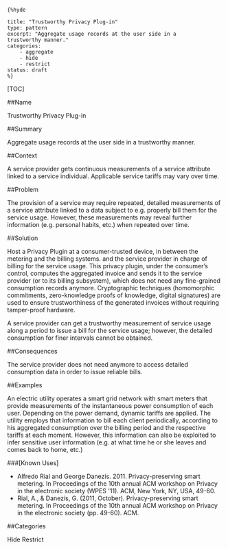     {%hyde

    title: "Trustworthy Privacy Plug-in"
    type: pattern
    excerpt: "Aggregate usage records at the user side in a
    trustworthy manner."
    categories: 
        - aggregate
        - hide
        - restrict
    status: draft
    %}

[TOC]

##Name
<!--Primary name the pattern is known by.-->

Trustworthy Privacy Plug-in

<!--###[Also Known As]-->
<!-- All other names the pattern is known by.-->



##Summary
<!-- One short paragraph summarising the pattern.-->

Aggregate usage records at the user side in a trustworthy manner.

##Context
<!-- The situations in which the pattern may apply.-->

A service provider gets continuous measurements of a service attribute linked to a service individual. Applicable service tariffs may vary over time.

##Problem
<!-- The problem a pattern addresses, including a list of forces describing why a problem might be difficult to solve.-->

The provision of a service may require repeated, detailed measurements of a service attribute linked to a data subject to e.g. properly bill them for the service usage. However, these measurements may reveal further information (e.g. personal habits, etc.) when repeated over time.

##Solution
<!-- A concise description of how the pattern addresses the problem.-->

Host a Privacy Plugin at a consumer-trusted device, in between the metering and the billing systems. and the service provider in charge of billing for the service usage. This privacy plugin, under the consumer’s control, computes the aggregated invoice and sends it to the service provider (or to its billing subsystem), which does not need any fine-grained consumption records anymore. Cryptographic techniques (homomorphic commitments, zero-knowledge proofs of knowledge, digital signatures) are used to ensure trustworthiness of the generated invoices without requiring tamper-proof hardware.

<!--goals-->
A service provider can get a trustworthy measurement of service usage along a period to issue a bill for the service usage; however, the detailed consumption for finer intervals cannot be obtained.

<!--###[Structure]-->
<!--A detailed specification of the structural aspects of the pattern. A class diagram if applicable.-->



<!--###[Implementation]-->
<!--Guidelines for implementing the pattern; code fragments; suggested PETS; policy fragments.-->



##Consequences
<!--The advantages (benefits) and disadvantages (liabilities) of applying the pattern.-->



<!--constraints and consequences-->
The service provider does not need anymore to access detailed consumption data in order to issue reliable bills.

<!--###[Constraints]-->
<!-- limitations as a consequence of applying the pattern.-->



##Examples
<!--Motivational example to see how the pattern is applied.-->

An electric utility operates a smart grid network with smart meters that provide measurements of the instantaneous power consumption of each user. Depending on the power demand, dynamic tariffs are applied. The utility employs that information to bill each client periodically, according to his aggregated consumption over the billing period and the respective tariffs at each moment. However, this information can also be exploited to infer sensitive user information (e.g. at what time he or she leaves and comes back to home, etc.)

###[Known Uses]
<!-- Pointers to various applications of the pattern.-->

- Alfredo Rial and George Danezis. 2011. Privacy-preserving smart metering. In Proceedings of the 10th annual ACM workshop on Privacy in the electronic society (WPES '11). ACM, New York, NY, USA, 49-60.
- Rial, A., & Danezis, G. (2011, October). Privacy-preserving smart metering. In Proceedings of the 10th annual ACM workshop on Privacy in the electronic society (pp. 49-60). ACM.

<!--##See Also-->
<!-- Any pointers to relevant information, not contained in the subfields below.-->



<!--###[Related Patterns]-->
<!-- Supporting and conflicting patterns-->



<!--###[Sources]-->
<!-- References to the original source of the pattern.-->



<!--##General Comments-->
<!-- Separate discussion on the pattern.-->



##Categories
<!-- Placeholder for future agreed upon categories as per collaboration's evaluation.-->

Hide
Restrict

<!--##Tags-->
<!-- User definable descriptors for additional correlation.-->



